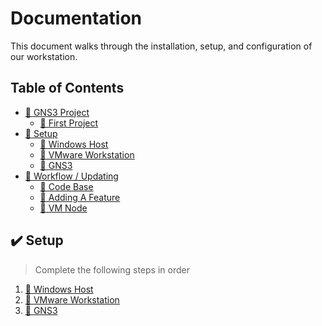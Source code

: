 # Documentation

This document walks through the installation, setup, and configuration of our workstation. 


## Table of Contents

- [:file_folder: GNS3 Project](./demo/) 
  - [:page_facing_up: First Project](./demo/firstproject.md)
- [:file_folder: Setup](./setup/) 
  - [:page_facing_up: Windows Host](./setup/windows.md)
  - [:page_facing_up: VMware Workstation](./setup/vmplayer.md)
  - [:page_facing_up: GNS3](./setup/gns3.md)
- [:file_folder: Workflow / Updating](./workflow%5Cupdating/) 
  - [:page_facing_up: Code Base](./workflow%5Cupdating/codechanges.md)
  - [:page_facing_up: Adding A Feature](./workflow%5Cupdating/adding_a_feature.md)
  - [:page_facing_up: VM Node](./workflow%5Cupdating/archnode.md)

## :heavy_check_mark: Setup
> Complete the following steps in order
1. [:page_facing_up: Windows Host](./setup/windows.md)
2. [:page_facing_up: VMware Workstation](./setup/vmplayer.md)
3. [:page_facing_up: GNS3](./setup/gns3.md)
